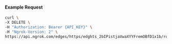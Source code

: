 <!-- Code generated for API Clients. DO NOT EDIT. -->

#### Example Request

```bash
curl \
-X DELETE \
-H "Authorization: Bearer {API_KEY}" \
-H "Ngrok-Version: 2" \
https://api.ngrok.com/edges/https/edghts_2bIPistjaVwaXYYFremOBfD1x1b/routes/edghtsrt_2bIPipjZDpdrXm8NdiODEvSTrdF/response_headers
```
